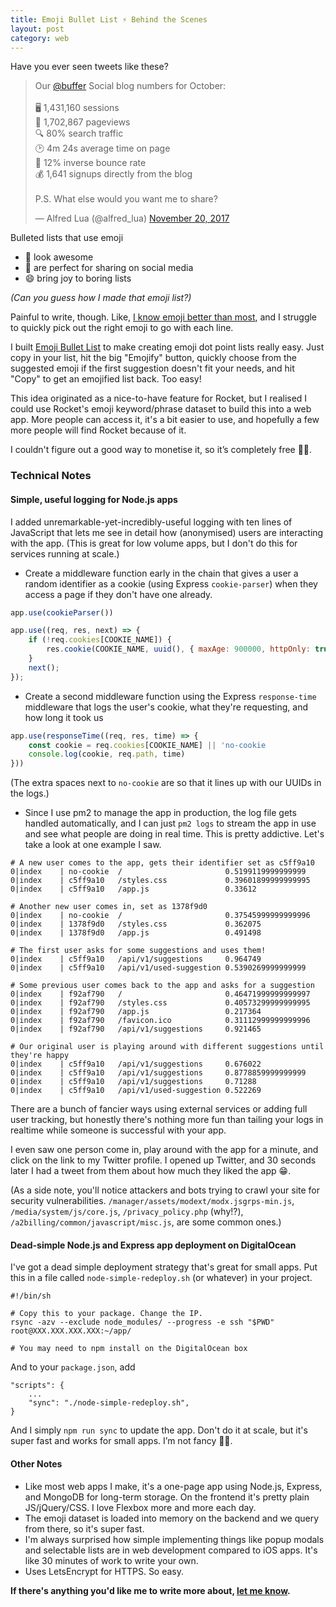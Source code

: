 ```yaml
---
title: Emoji Bullet List ⚡ Behind the Scenes
layout: post
category: web
---
```


Have you ever seen tweets like these?

<blockquote class="twitter-tweet" data-lang="en"><p lang="en" dir="ltr">Our <a href="https://twitter.com/buffer?ref_src=twsrc%5Etfw">@buffer</a> Social blog numbers for October:<br><br>🖥️ 1,431,160 sessions<br>👀 1,702,867 pageviews<br>🔍 80% search traffic<br>🕑 4m 24s average time on page<br>🏀 12% inverse bounce rate<br>💰 1,641 signups directly from the blog<br><br>P.S. What else would you want me to share?</p>&mdash; Alfred Lua (@alfred_lua) <a href="https://twitter.com/alfred_lua/status/932590618039193601?ref_src=twsrc%5Etfw">November 20, 2017</a></blockquote> <script async src="https://platform.twitter.com/widgets.js" charset="utf-8"></script> 

Bulleted lists that use emoji

- 🌟 look awesome
- 💯 are perfect for sharing on social media
- 😄 bring joy to boring lists

*(Can you guess how I made that emoji list?)*

Painful to write, though. Like, [I know emoji better than most](http://matthewpalmer.net/rocket), and I struggle to quickly pick out the right emoji to go with each line.

I built [Emoji Bullet List](https://emojibulletlist.com/?ref=mpblog) to make creating emoji dot point lists really easy. Just copy in your list, hit the big "Emojify" button, quickly choose from the suggested emoji if the first suggestion doesn't fit your needs, and hit "Copy" to get an emojified list back. Too easy!

This idea originated as a nice-to-have feature for Rocket, but I realised I could use Rocket's emoji keyword/phrase dataset to build this into a web app. More people can access it, it's a bit easier to use, and hopefully a few more people will find Rocket because of it. 

I couldn't figure out a good way to monetise it, so it’s completely free 🤷‍♂️.

### Technical Notes

#### Simple, useful logging for Node.js apps

I added unremarkable-yet-incredibly-useful logging with ten lines of JavaScript that lets me see in detail how (anonymised) users are interacting with the app. (This is great for low volume apps, but I don't do this for services running at scale.)

* Create a middleware function early in the chain that gives a user a random identifier as a cookie (using Express `cookie-parser`) when they access a page if they don't have one already.

```js
app.use(cookieParser())

app.use((req, res, next) => {
	if (!req.cookies[COOKIE_NAME]) {
		res.cookie(COOKIE_NAME, uuid(), { maxAge: 900000, httpOnly: true })
	}
	next();
});
```

* Create a second middleware function using the Express `response-time` middleware that logs the user's cookie, what they're requesting, and how long it took us

```js
app.use(responseTime((req, res, time) => { 
	const cookie = req.cookies[COOKIE_NAME] || 'no-cookie                           '
	console.log(cookie, req.path, time)
}))
```

(The extra spaces next to `no-cookie` are so that it lines up with our UUIDs in the logs.)

* Since I use pm2 to manage the app in production, the log file gets handled automatically, and I can just `pm2 logs` to stream the app in use and see what people are doing in real time. This is pretty addictive. Let's take a look at one example I saw.

```
# A new user comes to the app, gets their identifier set as c5ff9a10
0|index    | no-cookie  / 						0.5199119999999999
0|index    | c5ff9a10   /styles.css 			0.39601899999999995
0|index    | c5ff9a10   /app.js 				0.33612

# Another new user comes in, set as 1378f9d0
0|index    | no-cookie  / 						0.37545999999999996
0|index    | 1378f9d0   /styles.css 			0.362075
0|index    | 1378f9d0   /app.js 				0.491498

# The first user asks for some suggestions and uses them!
0|index    | c5ff9a10   /api/v1/suggestions 	0.964749
0|index    | c5ff9a10   /api/v1/used-suggestion 0.5390269999999999

# Some previous user comes back to the app and asks for a suggestion
0|index    | f92af790   / 						0.46471999999999997
0|index    | f92af790   /styles.css 			0.40573299999999995
0|index    | f92af790   /app.js 				0.217364
0|index    | f92af790   /favicon.ico 			0.31112999999999996
0|index    | f92af790   /api/v1/suggestions 	0.921465

# Our original user is playing around with different suggestions until they're happy
0|index    | c5ff9a10   /api/v1/suggestions 	0.676022
0|index    | c5ff9a10   /api/v1/suggestions 	0.8778859999999999
0|index    | c5ff9a10   /api/v1/suggestions 	0.71288
0|index    | c5ff9a10   /api/v1/used-suggestion 0.522269
```

There are a bunch of fancier ways using external services or adding full user tracking, but honestly there's nothing more fun than tailing your logs in realtime while someone is successful with your app.

I even saw one person come in, play around with the app for a minute, and click on the link to my Twitter profile. I opened up Twitter, and 30 seconds later I had a tweet from them about how much they liked the app 😁.

(As a side note, you'll notice attackers and bots trying to crawl your site for security vulnerabilities. `/manager/assets/modext/modx.jsgrps-min.js`, `/media/system/js/core.js`, `/privacy_policy.php` (why!?), `/a2billing/common/javascript/misc.js`, are some common ones.)

#### Dead-simple Node.js and Express app deployment on DigitalOcean

I've got a dead simple deployment strategy that's great for small apps. Put this in a file called `node-simple-redeploy.sh` (or whatever) in your project.

```
#!/bin/sh

# Copy this to your package. Change the IP.
rsync -azv --exclude node_modules/ --progress -e ssh "$PWD" root@XXX.XXX.XXX.XXX:~/app/

# You may need to npm install on the DigitalOcean box
```

And to your `package.json`, add

```
"scripts": {
	...
	"sync": "./node-simple-redeploy.sh",
}
```

And I simply `npm run sync` to update the app. Don't do it at scale, but it's super fast and works for small apps. I’m not fancy 🤷‍♂️.

#### Other Notes

* Like most web apps I make, it's a one-page app using Node.js, Express, and MongoDB for long-term storage. On the frontend it's pretty plain JS/jQuery/CSS. I love Flexbox more and more each day.
* The emoji dataset is loaded into memory on the backend and we query from there, so it's super fast.
* I'm always surprised how simple implementing things like popup modals and selectable lists are in web development compared to iOS apps. It's like 30 minutes of work to write your own.
* Uses LetsEncrypt for HTTPS. So easy.


**If there's anything you'd like me to write more about, [let me know](http://twitter.com/_matthewpalmer).**